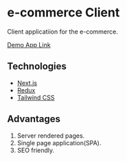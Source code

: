 # e-commerce Client
Client applicatiion for the e-commerce.

[Demo App Link](https://e-commerce-client-next.herokuapp.com/)

## Technologies

* [Next.js](https://nextjs.org/)
* [Redux](https://redux.js.org/)
* [Tailwind CSS](https://tailwindcss.com/)

## Advantages

1. Server rendered pages.
2. Single page application(SPA).
3. SEO friendly.

